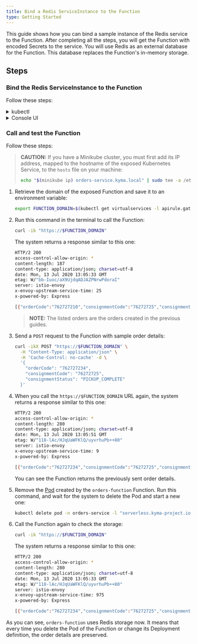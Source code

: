 ```yaml
---
title: Bind a Redis ServiceInstance to the Function
type: Getting Started
---
```


This guide shows how you can bind a sample instance of the Redis service to the Function. After completing all the steps, you will get the Function with encoded Secrets to the service. You will use Redis as an external database for the Function. This database replaces the Function's in-memory storage.

## Steps

### Bind the Redis ServiceInstance to the Function

Follow these steps:

<div tabs name="steps" group="bind-redis-to-function">
  <details>
  <summary label="kubectl">
  kubectl
  </summary>

1. Create a ServiceBinding custom resource (CR) that points to the existing Redis instance in the **spec.instanceRef** field:

  ```yaml
  cat <<EOF | kubectl apply -f -
  apiVersion: servicecatalog.k8s.io/v1beta1
  kind: ServiceBinding
  metadata:
    name: orders-function
    namespace: orders-service
  spec:
    instanceRef:
      name: redis-service
  EOF
  ```

2. Check that the ServiceBinding CR was created. This is indicated by the last condition in the CR status equal to `Ready True`:

  ```bash
  kubectl get servicebinding orders-function -n orders-service -o=jsonpath="{range .status.conditions[*]}{.type}{'\t'}{.status}{'\n'}{end}"
  ```

3. Create a ServiceBindingUsage CR:

  ```yaml
  cat <<EOF | kubectl apply -f -
  apiVersion: servicecatalog.kyma-project.io/v1alpha1
  kind: ServiceBindingUsage
  metadata:
    name: orders-function
    namespace: orders-service
  spec:
    serviceBindingRef:
      name: orders-function
    usedBy:
      kind: serverless-function
      name: orders-function
    parameters:
      envPrefix:
        name: "REDIS_"
  EOF
  ```

   - The **spec.serviceBindingRef** and **spec.usedBy** fields are required. **spec.serviceBindingRef** points to the ServiceBinding you have just created and **spec.usedBy** points to the Function. More specifically, **spec.usedBy** refers to the name of the Function and the cluster-specific [UsageKind CR](/components/service-catalog/#custom-resource-usage-kind) (`kind: serverless-function`) that defines how Secrets should be injected to your Function when creating a ServiceBinding.

   - The **spec.parameters.envPrefix.name** field is optional. On creating a ServiceBinding, it adds a prefix to all environment variables injected in a Secret to the Function. In our example, **envPrefix** is `REDIS_`, so all environment variables will follow the `REDIS_{env}` naming pattern.

     > **TIP:** It is considered good practice to use **envPrefix**. In some cases, a Function must use several instances of a given ServiceClass. Prefixes allow you to distinguish between instances and make sure that one Secret does not overwrite another.

4. Check that the ServiceBindingUsage CR was created. This is indicated by the last condition in the CR status equal to `Ready True`:

  ```bash
  kubectl get servicebindingusage orders-function -n orders-service -o=jsonpath="{range .status.conditions[*]}{.type}{'\t'}{.status}{'\n'}{end}"
  ```

To see the Secret details and retrieve them from the ServiceBinding, run this command:

  ```bash
  kubectl get secret orders-function -n orders-service -o go-template='{{range $k,$v := .data}}{{printf "%s: " $k}}{{if not $v}}{{$v}}{{else}}{{$v | base64decode}}{{end}}{{"\n"}}{{end}}'
  ```

  Expect a response similar to this one:

  ```bash
  HOST: hb-redis-micro-0e965585-9699-443f-b987-38bc6af0e416-redis.serverless.svc.cluster.local
  PORT: 6379
  REDIS_PASSWORD: 1tvDcINZvp
  ```

  </details>
  <details>
  <summary label="console-ui">
  Console UI
  </summary>

1. Go to **Development** > **Functions** in the left navigation panel and select `orders-function`.

2. Switch to the **Configuration** tab and select **Create Service Binding** in the **Service Bindings** section.

3. Select `redis-service` from the **Service Instance** drop-down list, add `REDIS_` as **Prefix for injected variables**, and make sure **Create new Secret** is selected.

   > **NOTE:** The **Prefix for injected variables** field is optional. On creating a ServiceBinding, it adds a prefix to all environment variables injected in a Secret to the Function. In our example, the prefix is set to `REDIS_`, so all environment variables will follow the `REDIS_{ENVIRONMENT_VARIABLE}` naming pattern.

   > **TIP:** It is considered good practice to use prefixes for environment variables. In some cases, a Function must use several instances of a given ServiceClass. Prefixes allow you to distinguish between instances and make sure that one Secret does not overwrite another.

4. Select **Create** to confirm the changes.

A message confirming that the ServiceBinding was created will appear in the **Service Bindings** section in your Function's view along with environment variable names.

When you switch to the **Code** tab and scroll down to the **Environment Variables** section, you can now see `REDIS_PORT`, `REDIS_HOST`, and `REDIS_REDIS_PASSWORD` items with the `Service Binding` type. It indicates that the environment variable was injected to the Function by the ServiceBinding.

    </details>
</div>

### Call and test the Function

Follow these steps:

> **CAUTION:** If you have a Minikube cluster, you must first add its IP address, mapped to the hostname of the exposed Kubernetes Service, to the `hosts` file on your machine:
>
>  ```bash
>  echo "$(minikube ip) orders-service.kyma.local" | sudo tee -a /etc/hosts
>  ```

1. Retrieve the domain of the exposed Function and save it to an environment variable:

   ```bash
   export FUNCTION_DOMAIN=$(kubectl get virtualservices -l apirule.gateway.kyma-project.io/v1alpha1=orders-function.orders-service -n orders-service -o=jsonpath='{.items[*].spec.hosts[0]}')
   ```

2. Run this command in the terminal to call the Function:

   ```bash
   curl -ik "https://$FUNCTION_DOMAIN"
   ```

   The system returns a response similar to this one:

   ```bash
   HTTP/2 200
   access-control-allow-origin: *
   content-length: 187
   content-type: application/json; charset=utf-8
   date: Mon, 13 Jul 2020 13:05:33 GMT
   etag: W/"bb-Iuoc/aX9UjdqADJAZPNrwPdoraI"
   server: istio-envoy
   x-envoy-upstream-service-time: 25
   x-powered-by: Express

   [{"orderCode":"762727210","consignmentCode":"76272725","consignmentStatus":"PICKUP_COMPLETE"}, {"orderCode":"123456789","consignmentCode":"76272725","consignmentStatus":"PICKUP_COMPLETE"}]
   ```

   > **NOTE:** The listed orders are the orders created in the previous guides.

3. Send a `POST` request to the Function with sample order details:

   ```bash
   curl -ikX POST "https://$FUNCTION_DOMAIN" \
     -H "Content-Type: application/json" \
     -H 'Cache-Control: no-cache' -d \
     '{
       "orderCode": "762727234",
       "consignmentCode": "76272725",
       "consignmentStatus": "PICKUP_COMPLETE"
     }'
   ```

4. When you call the `https://$FUNCTION_DOMAIN` URL again, the system returns a response similar to this one:

   ```bash
   HTTP/2 200
   access-control-allow-origin: *
   content-length: 280
   content-type: application/json; charset=utf-8
   date: Mon, 13 Jul 2020 13:05:51 GMT
   etag: W/"118-lAc/HJqUaWFKlQ/uyvrhuPb++80"
   server: istio-envoy
   x-envoy-upstream-service-time: 9
   x-powered-by: Express

   [{"orderCode":"762727234","consignmentCode":"76272725","consignmentStatus":"PICKUP_COMPLETE"}, {"orderCode":"762727210","consignmentCode":"76272725","consignmentStatus":"PICKUP_COMPLETE"}, {"orderCode":"123456789","consignmentCode":"76272725","consignmentStatus":"PICKUP_COMPLETE"}]
   ```

   You can see the Function returns the previously sent order details.

5. Remove the [Pod](https://kubernetes.io/docs/concepts/workloads/pods/) created by the `orders-function` Function. Run this command, and wait for the system to delete the Pod and start a new one:

   ```bash
   kubectl delete pod -n orders-service -l "serverless.kyma-project.io/function-name=orders-function"
   ```

6. Call the Function again to check the storage:

   ```bash
   curl -ik "https://$FUNCTION_DOMAIN"
   ```

   The system returns a response similar to this one:

   ```bash
   HTTP/2 200
   access-control-allow-origin: *
   content-length: 280
   content-type: application/json; charset=utf-8
   date: Mon, 13 Jul 2020 13:05:33 GMT
   etag: W/"118-lAc/HJqUaWFKlQ/uyvrhuPb++80"
   server: istio-envoy
   x-envoy-upstream-service-time: 975
   x-powered-by: Express

   [{"orderCode":"762727234","consignmentCode":"76272725","consignmentStatus":"PICKUP_COMPLETE"}, {"orderCode":"762727210","consignmentCode":"76272725","consignmentStatus":"PICKUP_COMPLETE"}, {"orderCode":"123456789","consignmentCode":"76272725","consignmentStatus":"PICKUP_COMPLETE"}]
   ```

As you can see, `orders-function` uses Redis storage now. It means that every time you delete the Pod of the Function or change its Deployment definition, the order details are preserved.
